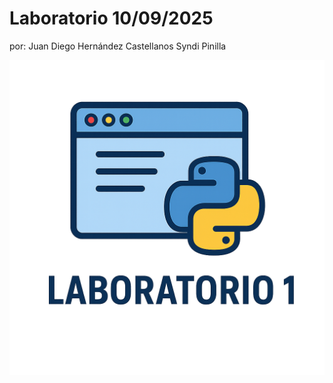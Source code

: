 # Laboratorio 10/09/2025
por: Juan Diego Hernández Castellanos 
     Syndi Pinilla

![LOGO](assets/logo1.png)

